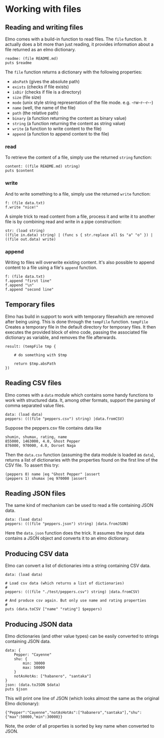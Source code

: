# Working with files

## Reading and writing files

Elmo comes with a build-in function to read files. The ``file`` function. It actually does a bit more than just reading, it provides information about a file returned as an elmo dictionary.

```elmo
readme: (file README.md)
puts $readme
```

The ``file`` function returns a dictionary with the following properties:

- ``absPath`` (gives the absolute path)
- ``exists`` (checks if file exists)
- ``isDir`` (checks if file is a directory)
- ``size`` (file size)
- ``mode`` (unix style string representation of the file mode. e.g. -rw-r--r--)
- ``name`` (well, the name of the file)
- ``path`` (the relative path)
- ``binary`` (a function returning the content as binary value)
- ``string`` (a function returning the content as string value)
- ``write`` (a function to write content to the file)
- ``append`` (a function to append content to the file)


### read

To retrieve the content of a file, simply use the returned ``string`` function:

```elmo
content: ((file README.md) string)
puts $content
```

### write

And to write something to a file, simply use the returned ``write`` function:

```elmo
f: (file data.txt)
f.write "nice!"
```

A simple trick to read content from a file, process it and write it to another file is by combining read and write in a pipe construction:

```elmo
str: (load string)
((file in.data) string) | (func s { str.replace all $s "a" "o" }) | ((file out.data) write)
```

### append

Writing to files will overwrite existing content. It's also possible to append content to a file using a file's ``append`` function.

```elmo
f: (file data.txt)
f.append "first line"
f.append "\n"
f.append "second line"
```

## Temporary files

Elmo has build in support to work with temporary fileswhich are removed after being using. This is done through the ``tempFile`` function. ``tempFile`` Creates a temporary file in the default directory for temporary files. It then executes the provided block of elmo code, passing the associated file dictionary as variable, and removes the file afterwards.

```elmo
result: (tempFile tmp {
    
    # do something with $tmp

    return $tmp.absPath
})
```

## Reading CSV files

Elmo comes with a ``data`` module which contains some handy functions to work with structured data. It, among other formats, support the parsing of comma separated value files.

```
data: (load data)
peppers: (((file "peppers.csv") string) |data.fromCSV)
```

Suppose the peppers.csv file contains data like

```csv
shumin, shumax, rating, name
855000, 1463000, 4.0, Ghost Pepper
876000, 970000, 4.0, Dorset Naga
```

Then the ``data.csv`` function (assuming the data module is loaded as ``data``), returns a list of dictionaries with the properties found on the first line of the CSV file. To assert this try:

```elmo
(peppers 0) name |eq "Ghost Pepper" |assert
(peppers 1) shumax |eq 970000 |assert
```

## Reading JSON files

The same kind of mechanism can be used to read a file containing JSON data.

```
data: (load data)
peppers: (((file "peppers.json") string) |data.fromJSON)
```

Here the ``data.json`` function does the trick. It assumes the input data contains a JSON object and converts it to an elmo dictionary.

## Producing CSV data

Elmo can convert a list of dictionaries into a string containing CSV data.

```elmo
data: (load data)

# Load csv data (which returns a list of dictionaries)
# 
peppers: (((file "./test/peppers.csv") string) |data.fromCSV)

# And produce csv again. But only use name and rating properties
#
puts (data.toCSV ["name" "rating"] $peppers)
```

## Producing JSON data

Elmo dictionaries (and other value types) can be easily converted to strings containing JSON data.

```elmo
data: {
    Pepper: "Cayenne"
    shu: {
        min: 30000
        max: 50000
    }
    notAsHotAs: ["habanero", "santaka"]
}
json: (data.toJSON $data)
puts $json
```

This will print one line of JSON (which looks almost the same as the original Elmo dictionary):

```elmo
{"Pepper":"Cayenne","notAsHotAs":["habanero","santaka"],"shu":{"max":50000,"min":30000}}
```

Note, the order of all properties is sorted by key name when converted to JSON.


